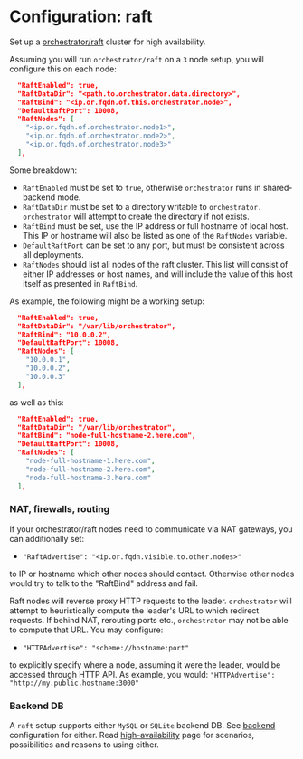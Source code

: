 # Configuration: raft

Set up a [orchestrator/raft](raft.md) cluster for high availability.

Assuming you will run `orchestrator/raft` on a `3` node setup, you will configure this on each node:

```json
  "RaftEnabled": true,
  "RaftDataDir": "<path.to.orchestrator.data.directory>",
  "RaftBind": "<ip.or.fqdn.of.this.orchestrator.node>",
  "DefaultRaftPort": 10008,
  "RaftNodes": [
    "<ip.or.fqdn.of.orchestrator.node1>",
    "<ip.or.fqdn.of.orchestrator.node2>",
    "<ip.or.fqdn.of.orchestrator.node3>"
  ],
```

Some breakdown:

- `RaftEnabled` must be set to `true`, otherwise `orchestrator` runs in shared-backend mode.
- `RaftDataDir` must be set to a directory writable to `orchestrator.` `orchestrator` will attempt to create the directory if not exists.
- `RaftBind` must be set, use the IP address or full hostname of local host. This IP or hostname will also be listed as one of the `RaftNodes` variable.
- `DefaultRaftPort` can be set to any port, but must be consistent across all deployments.
- `RaftNodes` should list all nodes of the raft cluster. This list will consist of either IP addresses or host names, and will include the value of this host itself as presented in `RaftBind`.

As example, the following might be a working setup:

```json
  "RaftEnabled": true,
  "RaftDataDir": "/var/lib/orchestrator",
  "RaftBind": "10.0.0.2",
  "DefaultRaftPort": 10008,
  "RaftNodes": [
    "10.0.0.1",
    "10.0.0.2",
    "10.0.0.3"
  ],
```

as well as this:
```json
  "RaftEnabled": true,
  "RaftDataDir": "/var/lib/orchestrator",
  "RaftBind": "node-full-hostname-2.here.com",
  "DefaultRaftPort": 10008,
  "RaftNodes": [
    "node-full-hostname-1.here.com",
    "node-full-hostname-2.here.com",
    "node-full-hostname-3.here.com"
  ],
```

### NAT, firewalls, routing

If your orchestrator/raft nodes need to communicate via NAT gateways, you can additionally set:

- `"RaftAdvertise": "<ip.or.fqdn.visible.to.other.nodes>"`

to IP or hostname which other nodes should contact. Otherwise other nodes would try to talk to the "RaftBind" address and fail.

Raft nodes will reverse proxy HTTP requests to the leader. `orchestrator` will attempt to heuristically compute the leader's URL to which redirect requests. If behind NAT, rerouting ports etc., `orchestrator` may not be able to compute that URL. You may configure:

- `"HTTPAdvertise": "scheme://hostname:port"`

to explicitly specify where a node, assuming it were the leader, would be accessed through HTTP API. As example, you would: `"HTTPAdvertise": "http://my.public.hostname:3000"`

### Backend DB

A `raft` setup supports either `MySQL` or `SQLite` backend DB. See [backend](configuration-backend.md) configuration for either. Read [high-availability](high-availability.md) page for scenarios, possibilities and reasons to using either.
